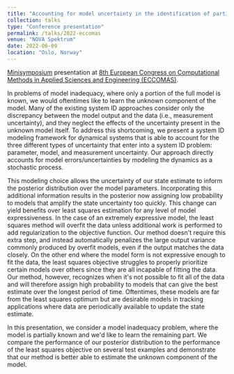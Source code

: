 ```yaml
---
title: "Accounting for model uncertainty in the identification of partially known models"
collection: talks
type: "Conference presentation"
permalink: /talks/2022-eccomas
venue: "NOVA Spektrum"
date: 2022-06-09
location: "Oslo, Norway"
---
```


[Minisymposium](https://www.eccomas2022.org/frontal/ProgMS.asp?id=17) presentation at [8th European Congress on Computational Methods in Applied Sciences and Engineering (ECCOMAS)](https://www.eccomas2022.org/frontal/).

In problems of model inadequacy, where only a portion of the full model is known, we would oftentimes like to learn the unknown component of the model. Many of the existing system ID approaches consider only the discrepancy between the model output and the data (i.e., measurement uncertainty), and they neglect the effects of the uncertainty present in the unknown model itself. To address this shortcoming, we present a system ID modeling framework for dynamical systems that is able to account for the three different types of uncertainty that enter into a system ID problem: parameter, model, and measurement uncertainty.  Our approach directly accounts for model errors/uncertainties by modeling the dynamics as a stochastic process.

This modeling choice allows the uncertainty of our state estimate to inform the posterior distribution over the model parameters. Incorporating this additional information results in the posterior now assigning low probability to models that amplify the state uncertainty too quickly. This change can yield benefits over least squares estimation for any level of model expressiveness. In the case of an extremely expressive model, the least squares method will overfit the data unless additional work is performed to add regularization to the objective function. Our method doesn't require this extra step, and instead automatically penalizes the large output variance commonly produced by overfit models, even if the output matches the data closely.  On the other end where the  model form is not expressive enough to fit the data, the least squares objective struggles to properly prioritize certain models over others since they are all incapable of fitting the data. Our method, however, recognizes when it's not possible to fit all of the data and will therefore assign high probability to models that can give the best estimate over the longest period of time. Oftentimes, these models are far from the least squares optimum but are desirable models in tracking applications where data are periodically available to update the state estimate.

In this presentation, we consider a model inadequacy problem, where the model is partially known and we'd like to learn the remaining part. We compare the performance of our posterior distribution to the performance of the least squares objective on several test examples and demonstrate that our method is better able to estimate the unknown component of the model.
